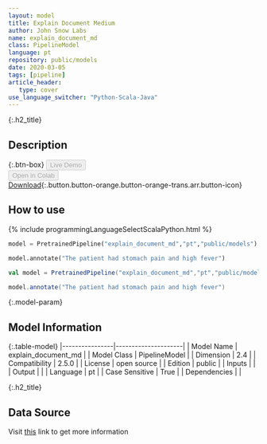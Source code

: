 ```yaml
---
layout: model
title: Explain Document Medium
author: John Snow Labs
name: explain_document_md
class: PipelineModel
language: pt
repository: public/models
date: 2020-03-05
tags: [pipeline]
article_header:
   type: cover
use_language_switcher: "Python-Scala-Java"
---
```


{:.h2_title}
## Description 




{:.btn-box}
<button class="button button-orange" disabled>Live Demo</button><br/><button class="button button-orange" disabled>Open in Colab</button><br/>[Download](https://s3.amazonaws.com/auxdata.johnsnowlabs.com/public/models/explain_document_md_pt_2.5.0_2.4_1588501189804.zip){:.button.button-orange.button-orange-trans.arr.button-icon}<br/>

## How to use 
<div class="tabs-box" markdown="1">

{% include programmingLanguageSelectScalaPython.html %}

```python
model = PretrainedPipeline("explain_document_md","pt","public/models")

model.annotate("The patient had stomach pain and high fever")
```

```scala
val model = PretrainedPipeline("explain_document_md","pt","public/models")

model.annotate("The patient had stomach pain and high fever")
```
</div>



{:.model-param}
## Model Information
{:.table-model}
|----------------|---------------------|
| Model Name     | explain_document_md |
| Model Class    | PipelineModel       |
| Dimension      | 2.4                 |
| Compatibility  | 2.5.0               |
| License        | open source         |
| Edition        | public              |
| Inputs         |                     |
| Output         |                     |
| Language       | pt                  |
| Case Sensitive | True                |
| Dependencies   |                     |




{:.h2_title}
## Data Source
  
Visit [this]() link to get more information

